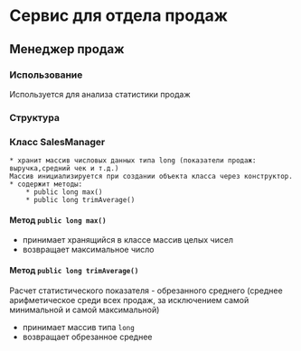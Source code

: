 # Сервис для отдела продаж


## **Менеджер продаж**

### Использование

Используется для анализа статистики продаж

### Структура

### Класс SalesManager
	* хранит массив числовых данных типа long (показатели продаж: выручка,средний чек и т.д.)
	Массив инициализируется при создании объекта класса через конструктор.
	* содержит методы:
		* public long max()
		* public long trimAverage()

#### Метод `public long max()`
* принимает хранящийся в классе массив целых чисел
* возвращает максимальное число

#### Метод `public long trimAverage()`
Расчет статистического показателя - обрезанного среднего (среднее арифметическое среди всех продаж, за исключением самой минимальной и самой максимальной)
* принимает массив типа `long`
* возвращает обрезанное среднее
